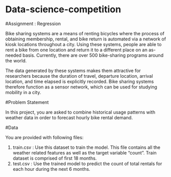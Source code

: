 # Data-science-competition

#Assignment : Regression

Bike sharing systems are a means of renting bicycles where the process of
obtaining membership, rental, and bike return is automated via a network of
kiosk locations throughout a city. Using these systems, people are able to
rent a bike from one location and return it to a different place on an
as-needed basis. Currently, there are over 500 bike-sharing programs
around the world.

The data generated by these systems makes them attractive for
researchers because the duration of travel, departure location, arrival
location, and time elapsed is explicitly recorded. Bike sharing systems
therefore function as a sensor network, which can be used for studying
mobility in a city.

#Problem Statement

In this project, you are asked to combine historical usage patterns with
weather data in order to forecast hourly bike rental demand.

#Data

You are provided with following files:
1. train.csv : Use this dataset to train the model. This file contains all the
weather related features as well as the target variable “count”. Train
dataset is comprised of first 18 months.
2. test.csv : Use the trained model to predict the count of total rentals for
each hour during the next 6 months.
